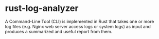 # rust-log-analyzer
A Command-Line Tool (CLI) is implemented in Rust that takes one or more log files (e.g. Nginx web server access logs or system logs) as input and produces a summarized and useful report from them.
